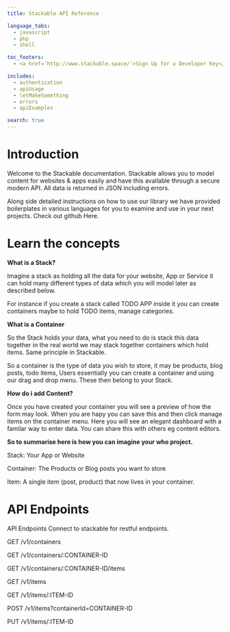 ```yaml
---
title: Stackable API Reference

language_tabs:
  - javascript
  - php
  - shell

toc_footers:
  - <a href='http://www.stackable.space/'>Sign Up for a Developer Key</a>

includes:
  - authentication
  - apiUsage
  - letMakeSomething
  - errors
  - apiExamples

search: true
---
```


# Introduction

Welcome to the Stackable documentation. Stackable allows you to model content for websites & apps easily and have this available through a secure modern API. All data is returned in JSON including errors.

Along side detailed instructions on how to use our library we have provided boilerplates in various languages for you to examine and use in your next projects. Check out github Here.


# Learn the concepts

**What is a Stack?**

Imagine a stack as holding all the data for  your website, App or Service it can hold many different types of data which you will model later as described below.

For instance if you create a stack called TODO APP inside it you can create containers maybe to hold TODO items, manage categories.

**What is a Container**

So the Stack holds your data, what you need to do is stack this data together in the real world we may stack together containers which hold items. Same principle in Stackable.

So a container is the type of data you wish to store, it may be products, blog posts, todo items, Users essentially you can create a container and using our drag and drop menu. These then belong to your Stack.

**How do i add Content?**

Once you have created your container you will see a preview of how the form may look. When you are hapy you can save this and then click manage items on the container menu. Here you will see an elegant dashboard with a familar way to enter data. You can share this with others eg content editors.


**So to summarise here is how you can imagine your who project.**

Stack: Your App or Website

Container: The Products or Blog posts you want to store

Item: A single item (post, product) that now lives in your container.

# API Endpoints

API Endpoints
Connect to stackable for restful endpoints.

GET /v1/containers

GET /v1/containers/:CONTAINER-ID

GET /v1/containers/:CONTAINER-ID/items

GET /v1/items

GET /v1/items/:ITEM-ID

POST /v1/items?containerId=CONTAINER-ID

PUT /v1/items/:ITEM-ID
